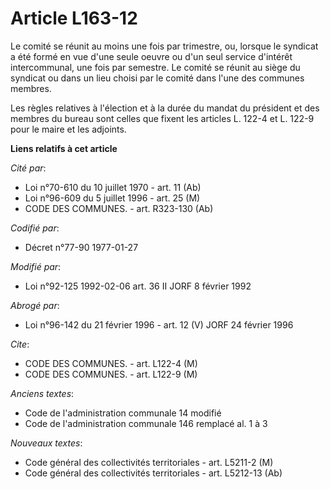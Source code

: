 # Article L163-12

Le comité se réunit au moins une fois par trimestre, ou, lorsque le syndicat a été formé en vue d'une seule oeuvre ou d'un
seul service d'intérêt intercommunal, une fois par semestre. Le comité se réunit au siège du syndicat ou dans un lieu choisi
par le comité dans l'une des communes membres.

Les règles relatives à l'élection et à la durée du mandat du président et des membres du bureau sont celles que fixent les
articles L. 122-4 et L. 122-9 pour le maire et les adjoints.

**Liens relatifs à cet article**

_Cité par_:

  - Loi n°70-610 du 10 juillet 1970 - art. 11 (Ab)
  - Loi n°96-609 du 5 juillet 1996 - art. 25 (M)
  - CODE DES COMMUNES. - art. R323-130 (Ab)

_Codifié par_:

  - Décret n°77-90 1977-01-27

_Modifié par_:

  - Loi n°92-125 1992-02-06 art. 36 II JORF 8 février 1992

_Abrogé par_:

  - Loi n°96-142 du 21 février 1996 - art. 12 (V) JORF 24 février 1996

_Cite_:

  - CODE DES COMMUNES. - art. L122-4 (M)
  - CODE DES COMMUNES. - art. L122-9 (M)

_Anciens textes_:

  - Code de l'administration communale 14 modifié
  - Code de l'administration communale 146 remplacé al. 1 à 3

_Nouveaux textes_:

  - Code général des collectivités territoriales - art. L5211-2 (M)
  - Code général des collectivités territoriales - art. L5212-13 (Ab)
